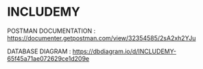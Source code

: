 # INCLUDEMY

POSTMAN DOCUMENTATION : https://documenter.getpostman.com/view/32354585/2sA2xh2YJu
 
DATABASE DIAGRAM : https://dbdiagram.io/d/INCLUDEMY-65f45a71ae072629ce1d209e
